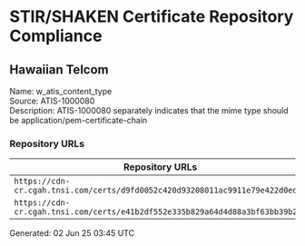 # STIR/SHAKEN Certificate Repository Compliance

## Hawaiian Telcom

Name: w_atis_content_type\
Source: ATIS-1000080\
Description: ATIS-1000080 separately indicates that the mime type should be application/pem-certificate-chain
### Repository URLs

| Repository URLs | Not After |  Problems | Link |
|-----------------|-----------|-----------|------|
| `https://cdn-cr.cgah.tnsi.com/certs/d9fd0052c420d93208011ac9911e79e422d0edd4` | 23&#160;Jun&#160;24&#160;22:33&#160;UTC | true | [view](../../REPOS/fa7ab394d480f67ee0f441ab73092ab1bf0607c0/README.md) |
| `https://cdn-cr.cgah.tnsi.com/certs/e41b2df552e335b829a64d4d88a3bf63bb39b248` | 29&#160;May&#160;27&#160;09:35&#160;UTC | true | [view](../../REPOS/0fe87660a3b5ece1591698b0bf9f5873b929fc97/README.md) |


Generated: 02 Jun 25 03:45 UTC